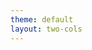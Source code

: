 ```yaml
---
theme: default
layout: two-cols
---
```


<template v-slot:default style="grid-template-columns: 80px auto; column-gap: 50px; ">

# Left

This shows on the left andis some more text asdf asdf fill fill

</template>
<template v-slot:right>

# Right

This shows on the rightThis shows on the rightThis shows on the rightThis shows on the right

</template>
